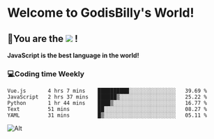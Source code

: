 # Welcome to GodisBilly's World!
## :partying_face:You are the  ![](https://visitor-badge.glitch.me/badge?page_id=Godisbilly.readme) !
**JavaScript is the best language in the world!**
### :computer:Coding time Weekly
  <!--START_SECTION:waka-->
```text
Vue.js       4 hrs 7 mins    ██████████░░░░░░░░░░░░░░░   39.69 % 
JavaScript   2 hrs 37 mins   ██████▒░░░░░░░░░░░░░░░░░░   25.22 % 
Python       1 hr 44 mins    ████▒░░░░░░░░░░░░░░░░░░░░   16.77 % 
Text         51 mins         ██░░░░░░░░░░░░░░░░░░░░░░░   08.27 % 
YAML         31 mins         █▒░░░░░░░░░░░░░░░░░░░░░░░   05.11 % 
```
<!--END_SECTION:waka-->
![Alt](https://repobeats.axiom.co/api/embed/eeff64f6cf3d966257bdb597911b88a4c137d508.svg "Repobeats analytics image")
